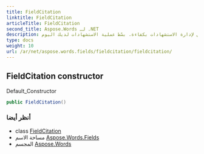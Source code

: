 ```yaml
---
title: FieldCitation
linktitle: FieldCitation
articleTitle: FieldCitation
second_title: Aspose.Words لـ .NET
description: اكتشف مُنشئ الاستشهادات الميدانية، الحل الأمثل لإدارة الاستشهادات بكفاءة. بسّط عملية الاستشهادات لديك اليوم!
type: docs
weight: 10
url: /ar/net/aspose.words.fields/fieldcitation/fieldcitation/
---
```

## FieldCitation constructor

Default_Constructor

```csharp
public FieldCitation()
```

### أنظر أيضا

* class [FieldCitation](../)
* مساحة الاسم [Aspose.Words.Fields](../../../aspose.words.fields/)
* المجسم [Aspose.Words](../../../)

